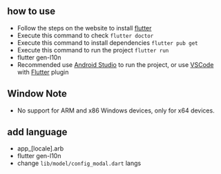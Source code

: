 
## how to use
* Follow the steps on the website to install [flutter](https://docs.flutter.dev/get-started/install)
* Execute this command to check `flutter doctor`
* Execute this command to install dependencies `flutter pub get`
* Execute this command to run the project `flutter run`
* flutter gen-l10n
* Recommended use [Android Studio](https://developer.android.com/studio) to run the project, or use [VSCode](https://code.visualstudio.com/) with [Flutter](https://marketplace.visualstudio.com/items?itemName=Dart-Code.flutter) plugin


## Window Note
* No support for ARM and x86 Windows devices, only for x64 devices.
## add language
* app_[locale].arb
* flutter gen-l10n
* change `lib/model/config_modal.dart` langs


